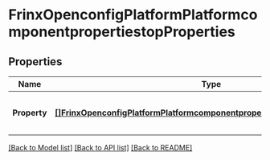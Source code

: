 # FrinxOpenconfigPlatformPlatformcomponentpropertiestopProperties

## Properties
Name | Type | Description | Notes
------------ | ------------- | ------------- | -------------
**Property** | [**[]FrinxOpenconfigPlatformPlatformcomponentpropertiestopPropertiesProperty**](frinx.openconfig.platform.platformcomponentpropertiestop.properties.Property.md) | Optional[List of system properties for the component] REF:Optional.empty | [optional] [default to null]

[[Back to Model list]](../README.md#documentation-for-models) [[Back to API list]](../README.md#documentation-for-api-endpoints) [[Back to README]](../README.md)


